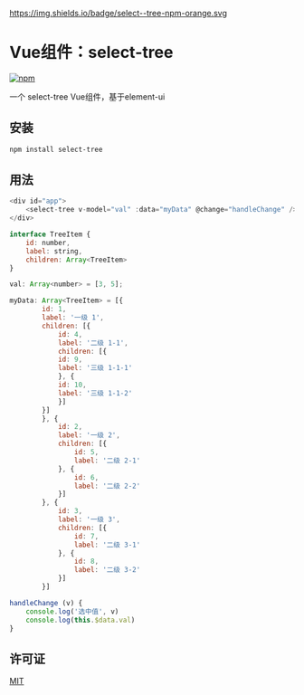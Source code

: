 https://img.shields.io/badge/select--tree-npm-orange.svg

# Vue组件：select-tree

[![npm](https://img.shields.io/badge/select--tree-npm-orange.svg)](https://www.npmjs.com/package/select-tree)

一个 select-tree Vue组件，基于element-ui

## 安装

```bash
npm install select-tree
```

## 用法

```js
<div id="app">
    <select-tree v-model="val" :data="myData" @change="handleChange" />
</div>

interface TreeItem {
    id: number,
    label: string,
    children: Array<TreeItem>
}

val: Array<number> = [3, 5];

myData: Array<TreeItem> = [{
        id: 1,
        label: '一级 1',
        children: [{
            id: 4,
            label: '二级 1-1',
            children: [{
            id: 9,
            label: '三级 1-1-1'
            }, {
            id: 10,
            label: '三级 1-1-2'
            }]
        }]
        }, {
            id: 2,
            label: '一级 2',
            children: [{
                id: 5,
                label: '二级 2-1'
            }, {
                id: 6,
                label: '二级 2-2'
            }]
        }, {
            id: 3,
            label: '一级 3',
            children: [{
                id: 7,
                label: '二级 3-1'
            }, {
                id: 8,
                label: '二级 3-2'
            }]
        }]

handleChange (v) {
    console.log('选中值', v)
    console.log(this.$data.val)
} 

```

## 许可证

[MIT](http://hotoo.mit-license.org/)